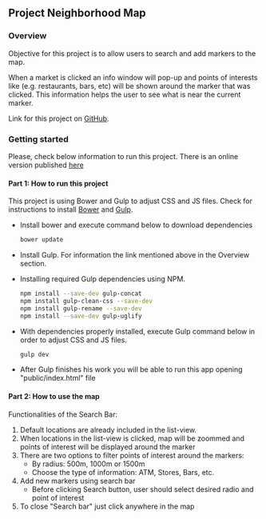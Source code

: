 ## Project Neighborhood Map

### Overview
Objective for this project is to allow users to search and add markers to the map. 

When a market is clicked an info window will pop-up and points of interests like (e.g. restaurants, bars, etc)
will be shown around the marker that was clicked. This information helps the user to see what is near the current marker.


Link for this project on [GitHub](https://agapito78.github.io/google-maps-neighborhood/public/index.html).

### Getting started

Please, check below information to run this project. There is an online version published [here](https://agapito78.github.io/frontend-nanodegree-mobile-portfolio/)

#### Part 1: How to run this project

This project is using Bower and Gulp to adjust CSS and JS files. Check for instructions to install [Bower](https://bower.io/) and [Gulp](http://gulpjs.com/).

* Install bower and execute command below to download dependencies
    ```bash
    bower update
    ```
    
* Install Gulp. For information the link mentioned above in the Overview section.

* Installing required Gulp dependencies using NPM.

    ```bash
    npm install --save-dev gulp-concat
    npm install gulp-clean-css --save-dev
    npm install gulp-rename --save-dev
    npm install --save-dev gulp-uglify
    ```

* With dependencies properly installed, execute Gulp command below in order to adjust CSS and JS files.
    ```bash
    gulp dev
    ```
    
* After Gulp finishes his work you will be able to run this app opening "public/index.html" file
    
#### Part 2: How to use the map

Functionalities of the Search Bar:

1. Default locations are already included in the list-view.
2. When locations in the list-view is clicked, map will be zoommed and points of interest will be displayed around the marker
2. There are two options to filter points of interest around the markers:
    * By radius: 500m, 1000m or 1500m
    * Choose the type of information: ATM, Stores, Bars, etc.
3. Add new markers using search bar
    * Before clicking Search button, user should select desired radio and point of interest
4. To close "Search bar" just click anywhere in the map   
&nbsp;



